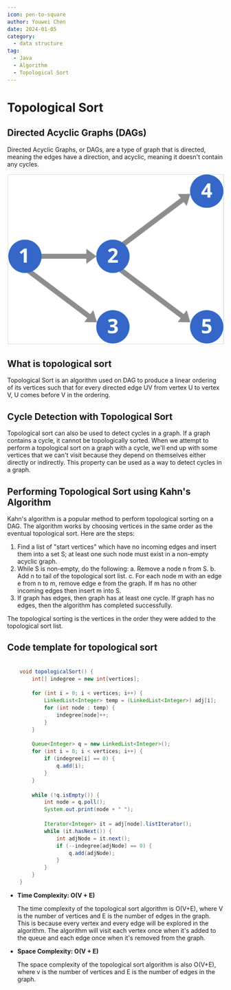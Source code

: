 ```yaml
---
icon: pen-to-square
author: Youwei Chen
date: 2024-01-05
category:
  - data structure
tag:
  - Java
  - Algorithm
  - Topological Sort
---
```


# Topological Sort

## Directed Acyclic Graphs (DAGs)

Directed Acyclic Graphs, or DAGs, are a type of graph that is directed, meaning the edges have a direction, and acyclic, meaning it doesn't contain any cycles.

![DAG](/assets/images/DAG.png)

## What is topological sort

Topological Sort is an algorithm used on DAG to produce a linear ordering of its vertices such that for every directed edge UV from vertex U to vertex V, U comes before V in the ordering.

## Cycle Detection with Topological Sort

Topological sort can also be used to detect cycles in a graph. If a graph contains a cycle, it cannot be topologically sorted. When we attempt to perform a topological sort on a graph with a cycle, we'll end up with some vertices that we can't visit because they depend on themselves either directly or indirectly. This property can be used as a way to detect cycles in a graph.

## Performing Topological Sort using Kahn's Algorithm

Kahn's algorithm is a popular method to perform topological sorting on a DAG. The algorithm works by choosing vertices in the same order as the eventual topological sort. Here are the steps:

1. Find a list of "start vertices" which have no incoming edges and insert them into a set S; at least one such node must exist in a non-empty acyclic graph.
2. While S is non-empty, do the following:
   a. Remove a node n from S.
   b. Add n to tail of the topological sort list.
   c. For each node m with an edge e from n to m, remove edge e from the graph. If m has no other incoming edges then insert m into S.
3. If graph has edges, then graph has at least one cycle. If graph has no edges, then the algorithm has completed successfully.

The topological sorting is the vertices in the order they were added to the topological sort list.

## Code template for topological sort

```java

    void topologicalSort() {
        int[] indegree = new int[vertices];

        for (int i = 0; i < vertices; i++) {
            LinkedList<Integer> temp = (LinkedList<Integer>) adj[i];
            for (int node : temp) {
                indegree[node]++;
            }
        }

        Queue<Integer> q = new LinkedList<Integer>();
        for (int i = 0; i < vertices; i++) {
            if (indegree[i] == 0) {
                q.add(i);
            }
        }

        while (!q.isEmpty()) {
            int node = q.poll();
            System.out.print(node + " ");

            Iterator<Integer> it = adj[node].listIterator();
            while (it.hasNext()) {
                int adjNode = it.next();
                if (--indegree[adjNode] == 0) {
                    q.add(adjNode);
                }
            }
        }
    }
```

- **Time Complexity: O(V + E)**

  The time complexity of the topological sort algorithm is O(V+E), where V is the number of vertices and E is the number of edges in the graph. This is because every vertex and every edge will be explored in the algorithm. The algorithm will visit each vertex once when it's added to the queue and each edge once when it's removed from the graph.

- **Space Complexity: O(V + E)**

  The space complexity of the topological sort algorithm is also O(V+E), where v is the number of vertices and E is the number of edges in the graph.
